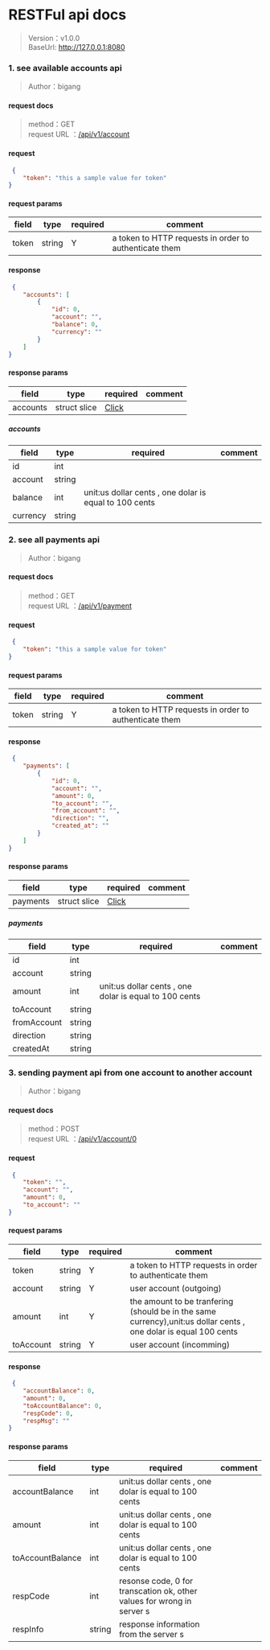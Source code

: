 # RESTFul api docs
> Version：v1.0.0<br>
> BaseUrl: http://127.0.0.1:8080


### 1. see available accounts api
> Author：bigang

#### request docs
> method：GET<br>
request URL ：[/api/v1/account](#)


#### request
```json
 {
	"token": "this a sample value for token"
} 
```
#### request params

| field | type   | required | comment                                                |
| ----- | ------ | -------- | ------------------------------------------------------ |
| token | string | Y        | a token to HTTP requests in order to authenticate them |


#### response
```json
 {
	"accounts": [
		{
			"id": 0,
			"account": "",
			"balance": 0,
			"currency": ""
		}
	]
} 
```
#### response params

| field    | type         | required             | comment |
| -------- | ------------ | -------------------- | ------- |
| accounts | struct slice | [Click](#1.accounts) |

<a id="1.accounts"></a> 
##### accounts 
 
| field    | type   | required                                               | comment |
| -------- | ------ | ------------------------------------------------------ | ------- |
| id       | int    |                                                        |
| account  | string |                                                        |
| balance  | int    | unit:us dollar cents , one dolar is equal to 100 cents |
| currency | string |                                                        |
 



### 2. see all payments api
> Author：bigang

#### request docs
> method：GET<br>
request URL ：[/api/v1/payment](#)


#### request
```json
 {
	"token": "this a sample value for token"
} 
```
#### request params

| field | type   | required | comment                                                |
| ----- | ------ | -------- | ------------------------------------------------------ |
| token | string | Y        | a token to HTTP requests in order to authenticate them |


#### response
```json
 {
	"payments": [
		{
			"id": 0,
			"account": "",
			"amount": 0,
			"to_account": "",
			"from_account": "",
			"direction": "",
			"created_at": ""
		}
	]
} 
```
#### response params

| field    | type         | required             | comment |
| -------- | ------------ | -------------------- | ------- |
| payments | struct slice | [Click](#2.payments) |

<a id="2.payments"></a> 
##### payments 
 
| field       | type   | required                                               | comment |
| ----------- | ------ | ------------------------------------------------------ | ------- |
| id          | int    |                                                        |
| account     | string |                                                        |
| amount      | int    | unit:us dollar cents , one dolar is equal to 100 cents |
| toAccount   | string |                                                        |
| fromAccount | string |                                                        |
| direction   | string |                                                        |
| createdAt   | string |                                                        |
 



### 3. sending payment api from one account to another account
> Author：bigang

#### request docs
> method：POST<br>
request URL ：[/api/v1/account/0](#)


#### request
```json
 {
	"token": "",
	"account": "",
	"amount": 0,
	"to_account": ""
} 
```
#### request params

| field     | type   | required | comment                                                                                                          |
| --------- | ------ | -------- | ---------------------------------------------------------------------------------------------------------------- |
| token     | string | Y        | a token to HTTP requests in order to authenticate them                                                           |
| account   | string | Y        | user account (outgoing)                                                                                          |
| amount    | int    | Y        | the amount to be tranfering (should be in the same currency),unit:us dollar cents , one dolar is equal 100 cents |
| toAccount | string | Y        | user account (incomming)                                                                                         |


#### response
```json
 {
	"accountBalance": 0,
	"amount": 0,
	"toAccountBalance": 0,
	"respCode": 0,
	"respMsg": ""
} 
```
#### response params

| field            | type   | required                                                               | comment |
| ---------------- | ------ | ---------------------------------------------------------------------- | ------- |
| accountBalance   | int    | unit:us dollar cents , one dolar is equal to 100 cents                 |
| amount           | int    | unit:us dollar cents , one dolar is equal to 100 cents                 |
| toAccountBalance | int    | unit:us dollar cents , one dolar is equal to 100 cents                 |
| respCode         | int    | resonse code, 0 for transcation ok, other values for wrong in server s |
| respInfo         | string | response information from the server s                                 |



